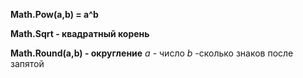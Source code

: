 
**Math.Pow(a,b) = a^b**

**Math.Sqrt - квадратный корень**

**Math.Round(a,b) - округление** *a* - число *b* -сколько знаков после запятой

